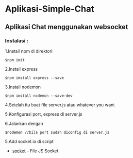 # Aplikasi-Simple-Chat

## Aplikasi Chat menggunakan websocket

### Instalasi :

1.Install npm di direktori 
```
$npm init 
```
2.Install express
```
$npm install express --save
```
3.Install nodemon
```
$npm install nodemon --save-dev
```
4.Setelah itu buat file server.js atau whatever you want

5.Konfigurasi port, express di server.js

6.Jalankan dengan
```
$nodemon //bila port sudah diconfig di server.js
```
5.Add socket.io di script  
* [socket](https://cdnjs.cloudflare.com/ajax/libs/socket.io/2.1.1/socket.io.js) - File JS Socket


